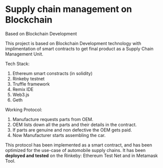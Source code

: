 # Supply chain management on Blockchain 
Based on Blockchain Development


This project is based on Blockchain Development technology with implimentation of smart contracts to get final
product as a Supply Chain Management Unit.


Tech Stack:
1. Ethereum smart constracts (in solidity)
2. Rinkeby testnet
3. Truffle framework
4. Remix IDE
5. Web3.js
6. Geth


Working Protocol:
1. Manufacture requests parts from OEM.
2. OEM lists down all the parts and their details in the contract.
3. If parts are genuine and non defective the OEM gets paid.
4. Now Manufacturer starts assembling the car.


This protocol has been implemented as a smart contract, and has been optimized for the use-case of automobile supply chains.
It has been **deployed and tested** on the Rinkeby: Ethereum Test Net and in Metamask Tool.
